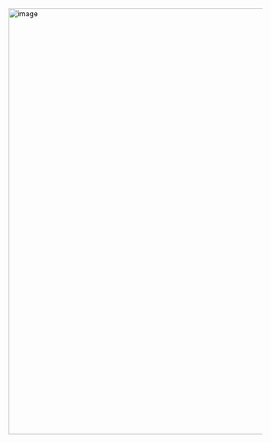 <img width="993" height="845" alt="image" src="https://github.com/user-attachments/assets/de0804c5-1955-4aab-b81e-a73c25f63437" />
